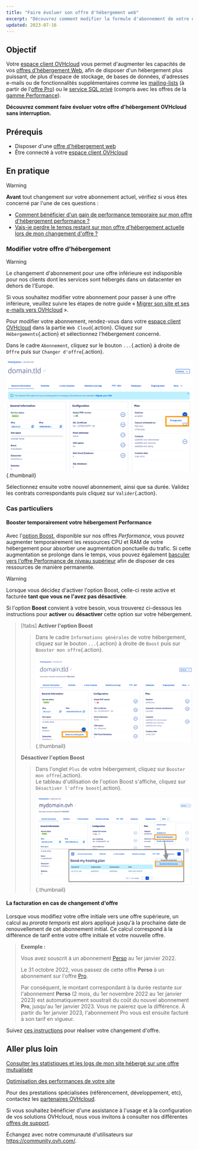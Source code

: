 ```yaml
---
title: "Faire évoluer son offre d'hébergement web"
excerpt: "Découvrez comment modifier la formule d'abonnement de votre offre d'hébergement OVHcloud"
updated: 2023-07-16
---
```


## Objectif

Votre [espace client OVHcloud](https://ca.ovh.com/auth/?action=gotomanager&from=https://www.ovh.com/ca/fr/&ovhSubsidiary=qc) vous permet d'augmenter les capacités de vos [offres d'hébergement Web](https://www.ovhcloud.com/fr-ca/web-hosting/), afin de disposer d'un hébergement plus puissant, de plus d'espace de stockage, de bases de données, d'adresses e-mails ou de fonctionnalités supplémentaires comme les [mailing-lists](/pages/web_cloud/email_and_collaborative_solutions/mx_plan/feature_mailing_list) (à partir de l'[offre Pro](https://www.ovhcloud.com/fr-ca/web-hosting/professional-offer/)) ou le [service SQL privé](https://www.ovhcloud.com/fr-ca/web-hosting/options/private-sql/) (compris avec les offres de la [gamme Performance](https://www.ovhcloud.com/fr-ca/web-hosting/performance-offer/)).

**Découvrez comment faire évoluer votre offre d'hébergement OVHcloud sans interruption.**

## Prérequis

- Disposer d'une [offre d'hébergement web](https://www.ovhcloud.com/fr-ca/web-hosting/)
- Être connecté à votre [espace client OVHcloud](https://ca.ovh.com/auth/?action=gotomanager&from=https://www.ovh.com/ca/fr/&ovhSubsidiary=qc)

## En pratique

> [!warning]
>
> **Avant** tout changement sur votre abonnement actuel, vérifiez si vous êtes concerné par l'une de ces questions :
>
> - [Comment bénéficier d'un gain de performance temporaire sur mon offre d'hébergement performance ?](#boost)
> - [Vais-je perdre le temps restant sur mon offre d'hébergement actuelle lors de mon changement d'offre ?](#billing)
>

### Modifier votre offre d'hébergement <a name="modify"></a>

> [!warning]
> Le changement d'abonnement pour une offre inférieure est indisponible pour nos clients dont les services sont hébergés dans un datacenter en dehors de l'Europe.
>
> Si vous souhaitez modifier votre abonnement pour passer à une offre inférieure, veuillez suivre les étapes de notre guide « [Migrer son site et ses e-mails vers OVHcloud](/pages/web_cloud/web_hosting/hosting_migrating_to_ovh) ».
> 

Pour modifier votre abonnement, rendez-vous dans votre [espace client OVHcloud](https://ca.ovh.com/auth/?action=gotomanager&from=https://www.ovh.com/ca/fr/&ovhSubsidiary=qc) dans la partie `Web Cloud`{.action}. Cliquez sur `Hébergements`{.action} et sélectionnez l'hébergement concerné.

Dans le cadre `Abonnement`, cliquez sur le bouton `...`{.action} à droite de `Offre` puis sur `Changer d'offre`{.action}.

![change_plan](images/change_plan.png){.thumbnail}

Sélectionnez ensuite votre nouvel abonnement, ainsi que sa durée. Validez les contrats correspondants puis cliquez sur `Valider`{.action}.

### Cas particuliers

#### Booster temporairement votre hébergement Performance <a name="boost"></a>

Avec l'[option Boost](https://www.ovhcloud.com/fr-ca/web-hosting/options/boost/), disponible sur nos offres *Performance*, vous pouvez augmenter temporairement les ressources CPU et RAM de votre hébergement pour absorber une augmentation ponctuelle du trafic. Si cette augmentation se prolonge dans le temps, vous pouvez également [basculer vers l'offre Performance de niveau supérieur](#modify) afin de disposer de ces ressources de manière permanente.

> [!warning]
>
> Lorsque vous décidez d'activer l'option Boost, celle-ci reste active et facturée **tant que vous ne l'avez pas désactivée**.

Si l'option **Boost** convient à votre besoin, vous trouverez ci-dessous les instructions pour **activer** ou **désactiver** cette option sur votre hébergement.

> [!tabs]
> **Activer l'option Boost**
>>
>> Dans le cadre `Informations générales` de votre hébergement, cliquez sur le bouton `...`{.action} à droite de `Boost` puis sur `Booster mon offre`{.action}.<br><br>
>> ![boost](images/enable_boost.png){.thumbnail}<br>
>>
> **Désactiver l'option Boost**
>>
>> Dans l'onglet `Plus` de votre hébergement, cliquez sur `Booster mon offre`{.action}.<br>
>> Le tableau d'utilisation de l'option Boost s'affiche, cliquez sur `Désactiver l'offre boost`{.action}.<br><br>
>> ![boost](images/disable_boost.png){.thumbnail}<br>

#### La facturation en cas de changement d'offre <a name="billing"></a>

Lorsque vous modifiez votre offre initiale vers une offre supérieure, un calcul au *prorata temporis* est alors appliqué jusqu'à la prochaine date de renouvellement de cet abonnement initial.
Ce calcul correspond à la différence de tarif entre votre offre initiale et votre nouvelle offre.

> **Exemple :**<br>
>
> Vous avez souscrit à un abonnement [Perso](https://www.ovhcloud.com/fr-ca/web-hosting/personal-offer/) au 1er janvier 2022.
>
> Le 31 octobre 2022, vous passez de cette offre **Perso** à un abonnement sur l'offre [Pro](https://www.ovhcloud.com/fr-ca/web-hosting/professional-offer/).<br>
>
> Par conséquent, le montant correspondant à la durée restante sur l'abonnement **Perso** (2 mois, du 1er novembre 2022 au 1er janvier 2023) est automatiquement soustrait du coût du nouvel abonnement **Pro**, jusqu'au 1er janvier 2023. Vous ne paierez que la différence.
> À partir du 1er janvier 2023, l'abonnement Pro vous est ensuite facturé à son tarif en vigueur.

Suivez [ces instructions](#modify) pour réaliser votre changement d'offre.

## Aller plus loin <a name="gofurther"></a>

[Consulter les statistiques et les logs de mon site hébergé sur une offre mutualisée](/pages/web_cloud/web_hosting/logs_and_statistics)

[Optimisation des performances de votre site](/pages/web_cloud/web_hosting/optimise_your_website_performance)

Pour des prestations spécialisées (référencement, développement, etc), contactez les [partenaires OVHcloud](https://partner.ovhcloud.com/fr-ca/directory/).

Si vous souhaitez bénéficier d'une assistance à l'usage et à la configuration de vos solutions OVHcloud, nous vous invitons à consulter nos différentes [offres de support](https://www.ovhcloud.com/fr-ca/support-levels/).

Échangez avec notre communauté d'utilisateurs sur <https://community.ovh.com/>.
